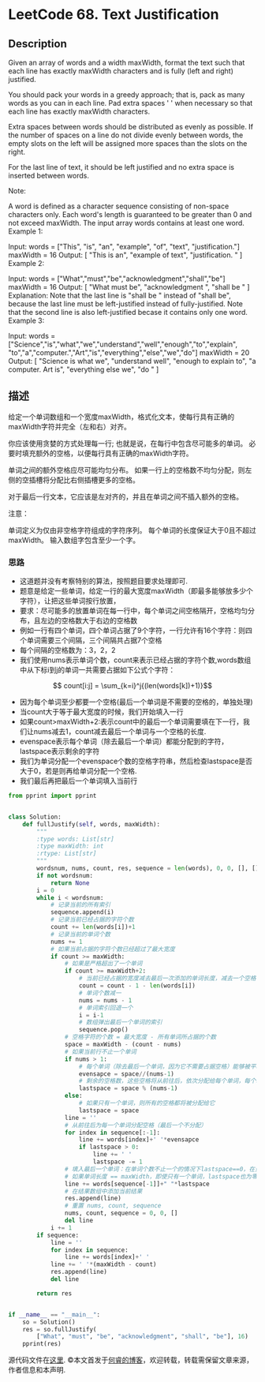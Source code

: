 # LeetCode 68. Text Justification

## Description

Given an array of words and a width maxWidth, format the text such that each line has exactly maxWidth characters and is fully (left and right) justified.

You should pack your words in a greedy approach; that is, pack as many words as you can in each line. Pad extra spaces ' ' when necessary so that each line has exactly maxWidth characters.

Extra spaces between words should be distributed as evenly as possible. If the number of spaces on a line do not divide evenly between words, the empty slots on the left will be assigned more spaces than the slots on the right.

For the last line of text, it should be left justified and no extra space is inserted between words.

Note:

A word is defined as a character sequence consisting of non-space characters only.
Each word's length is guaranteed to be greater than 0 and not exceed maxWidth.
The input array words contains at least one word.
Example 1:

Input:
words = ["This", "is", "an", "example", "of", "text", "justification."]
maxWidth = 16
Output:
[
   "This    is    an",
   "example  of text",
   "justification.  "
]
Example 2:

Input:
words = ["What","must","be","acknowledgment","shall","be"]
maxWidth = 16
Output:
[
  "What   must   be",
  "acknowledgment  ",
  "shall be        "
]
Explanation: Note that the last line is "shall be    " instead of "shall     be",
             because the last line must be left-justified instead of fully-justified.
             Note that the second line is also left-justified becase it contains only one word.
Example 3:

Input:
words = ["Science","is","what","we","understand","well","enough","to","explain",
         "to","a","computer.","Art","is","everything","else","we","do"]
maxWidth = 20
Output:
[
  "Science  is  what we",
  "understand      well",
  "enough to explain to",
  "a  computer.  Art is",
  "everything  else  we",
  "do                  "
]

## 描述

给定一个单词数组和一个宽度maxWidth，格式化文本，使每行具有正确的maxWidth字符并完全（左和右）对齐。

你应该使用贪婪的方式处理每一行; 也就是说，在每行中包含尽可能多的单词。 必要时填充额外的空格，以便每行具有正确的maxWidth字符。

单词之间的额外空格应尽可能均匀分布。 如果一行上的空格数不均匀分配，则左侧的空插槽将分配比右侧插槽更多的空格。

对于最后一行文本，它应该是左对齐的，并且在单词之间不插入额外的空格。

注意：

单词定义为仅由非空格字符组成的字符序列。
每个单词的长度保证大于0且不超过maxWidth。
输入数组字包含至少一个字。

### 思路

* 这道题并没有考察特别的算法，按照题目要求处理即可.
* 题意是给定一些单词，给定一行的最大宽度maxWidth（即最多能够放多少个字符），让把这些单词按行放置，
* 要求：尽可能多的放置单词在每一行中，每个单词之间空格隔开，空格均匀分布，且左边的空格数大于右边的空格数
* 例如一行有四个单词，四个单词占据了9个字符，一行允许有16个字符：则四个单词需要三个间隔，三个间隔共占据7个空格
* 每个间隔的空格数为：3，2，2
* 我们使用nums表示单词个数，count来表示已经占据的字符个数,words数组中从下标i到j的单词一共需要占据如下公式个字符：

$$ count[i:j] = \sum_{k=i}^j{(len(words[k])+1)}$$

* 因为每个单词至少都要一个空格(最后一个单词是不需要的空格的，单独处理)
* 当count大于等于最大宽度的时候，我们开始填入一行
* 如果count>maxWidth+2:表示count中的最后一个单词需要填在下一行，我们让nums减去1，count减去最后一个单词与一个空格的长度.
* evenspace表示每个单词（除去最后一个单词）都能分配到的字符，lastspace表示剩余的字符
* 我们为单词分配一个evenspace个数的空格字符串，然后检查lastspace是否大于0，若是则再给单词分配一个空格.
* 我们最后再把最后一个单词填入当前行

```python
from pprint import pprint


class Solution:
    def fullJustify(self, words, maxWidth):
        """
        :type words: List[str]
        :type maxWidth: int
        :rtype: List[str]
        """
        wordsnum, nums, count, res, sequence = len(words), 0, 0, [], []
        if not wordsnum:
            return None
        i = 0
        while i < wordsnum:
            # 记录当前的所有索引
            sequence.append(i)
            # 记录当前已经占据的字符个数
            count += len(words[i])+1
            # 记录当前的单词个数
            nums += 1
            # 如果当前占据的字符个数已经超过了最大宽度
            if count >= maxWidth:
                # 如果是严格超出了一个单词
                if count >= maxWidth+2:
                    # 当前已经占据的宽度减去最后一次添加的单词长度，减去一个空格
                    count = count - 1 - len(words[i])
                    # 单词个数减一
                    nums = nums - 1
                    # 单词索引回退一个
                    i = i-1
                    # 数组弹出最后一个单词的索引
                    sequence.pop()
                # 空格字符的个数 = 最大宽度 - 所有单词所占据的个数
                space = maxWidth - (count - nums)
                # 如果当前行不止一个单词
                if nums > 1:
                    # 每个单词（除去最后一个单词，因为它不需要占据空格）能够被平均分配的空格
                    evensapce = space//(nums-1)
                    # 剩余的空格数，这些空格将从前往后，依次分配给每个单词，每个单词分配一个空格，直到所有的空格都分配完为止
                    lastspace = space % (nums-1)
                else:
                    # 如果只有一个单词，则所有的空格都将被分配给它
                    lastspace = space
                line = ''
                # 从前往后为每一个单词分配空格（最后一个不分配）
                for index in sequence[:-1]:
                    line += words[index]+' '*evensapce
                    if lastspace > 0:
                        line += ' '
                        lastspace -= 1
                # 填入最后一个单词：在单词个数不止一个的情况下lastspace==0，在只有一个单词的情况下lastspace可能不为0
                # 如果单词长度 == maxWidth，即使只有一个单词，lastspace也为零，所以说"在只有一个单词的情况下lastspace可能不为0"
                line += words[sequence[-1]]+" "*lastspace
                # 在结果数组中添加当前结果
                res.append(line)
                # 重置 nums, count, sequence
                nums, count, sequence = 0, 0, []
                del line
            i += 1
        if sequence:
            line = ''
            for index in sequence:
                line += words[index]+' '
            line += ' '*(maxWidth - count)
            res.append(line)
            del line

        return res


if __name__ == "__main__":
    so = Solution()
    res = so.fullJustify(
        ["What", "must", "be", "acknowledgment", "shall", "be"], 16)
    pprint(res)
```

源代码文件在[这里](https://github.com/ruicore/Algorithm/blob/master/Leetcode/2018-12-18-68-Text-Justification.py).
©本文首发于[何睿的博客](https://www.ruicore.cn/leetcode-68-text-justification/)，欢迎转载，转载需保留文章来源，作者信息和本声明.